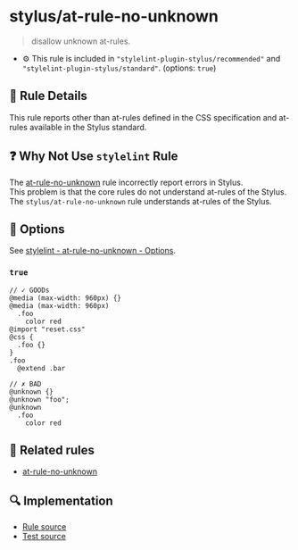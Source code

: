 # stylus/at-rule-no-unknown

> disallow unknown at-rules.

- :gear: This rule is included in `"stylelint-plugin-stylus/recommended"` and `"stylelint-plugin-stylus/standard"`. (options: `true`)

## :book: Rule Details

This rule reports other than at-rules defined in the CSS specification and at-rules available in the Stylus standard.

## :question: Why Not Use `stylelint` Rule

The [at-rule-no-unknown] rule incorrectly report errors in Stylus.  
This problem is that the core rules do not understand at-rules of the Stylus.  
The `stylus/at-rule-no-unknown` rule understands at-rules of the Stylus.

## :wrench: Options

See [stylelint - at-rule-no-unknown - Options](https://stylelint.io/user-guide/rules/at-rule-no-unknown#options).

### `true`

<stylelint-code-block :rules="{ 'stylus/at-rule-no-unknown': true }">

```styl
// ✓ GOODs
@media (max-width: 960px) {}
@media (max-width: 960px)
  .foo
    color red
@import "reset.css"
@css {
  .foo {}
}
.foo
  @extend .bar

// ✗ BAD
@unknown {}
@unknown "foo";
@unknown
  .foo
    color red
```

</stylelint-code-block>

## :couple: Related rules

- [at-rule-no-unknown]

[at-rule-no-unknown]: https://stylelint.io/user-guide/rules/at-rule-no-unknown

## :mag: Implementation

- [Rule source](https://github.com/ota-meshi/stylelint-plugin-stylus/blob/master/lib/rules/at-rule-no-unknown.js)
- [Test source](https://github.com/ota-meshi/stylelint-plugin-stylus/blob/master/tests/lib/rules/at-rule-no-unknown.js)
